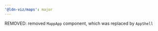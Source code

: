 ```yaml
---
'@ldn-viz/maps': major
---
```


REMOVED: removed `MappApp` component, which was replaced by `AppShell`
